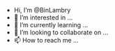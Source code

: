 -  Hi, I’m @BinLambry
- 👀 I’m interested in ...
- 🌱 I’m currently learning ...
- 💞️ I’m looking to collaborate on ...
- 📫 How to reach me ...

<!---
BinLambry/BinLambry is a ✨ special ✨ repository because its `README.md` (this file) appears on your GitHub profile.
You can click the Preview link to take a look at your changes.
--->
